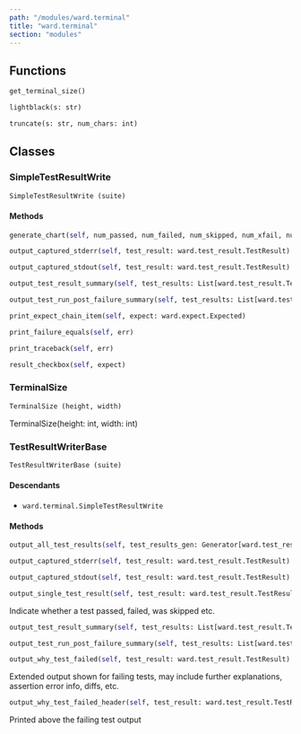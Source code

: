 ```yaml
---
path: "/modules/ward.terminal"
title: "ward.terminal"
section: "modules"
---
```


## Functions

```python
get_terminal_size()
```

```python
lightblack(s: str)
```

```python
truncate(s: str, num_chars: int)
```

## Classes

### SimpleTestResultWrite

```python
SimpleTestResultWrite (suite)
```

#### Methods

```python
generate_chart(self, num_passed, num_failed, num_skipped, num_xfail, num_unexp)
```

```python
output_captured_stderr(self, test_result: ward.test_result.TestResult)
```

```python
output_captured_stdout(self, test_result: ward.test_result.TestResult)
```

```python
output_test_result_summary(self, test_results: List[ward.test_result.TestResult], time_taken: float)
```

```python
output_test_run_post_failure_summary(self, test_results: List[ward.test_result.TestResult])
```

```python
print_expect_chain_item(self, expect: ward.expect.Expected)
```

```python
print_failure_equals(self, err)
```

```python
print_traceback(self, err)
```

```python
result_checkbox(self, expect)
```

### TerminalSize

```python
TerminalSize (height, width)
```

TerminalSize(height: int, width: int)

### TestResultWriterBase

```python
TestResultWriterBase (suite)
```

#### Descendants

* `ward.terminal.SimpleTestResultWrite`

#### Methods

```python
output_all_test_results(self, test_results_gen: Generator[ward.test_result.TestResult, NoneType, NoneType], time_to_collect: float, fail_limit: Union[int, NoneType] = None)
```

```python
output_captured_stderr(self, test_result: ward.test_result.TestResult)
```

```python
output_captured_stdout(self, test_result: ward.test_result.TestResult)
```

```python
output_single_test_result(self, test_result: ward.test_result.TestResult)
```
Indicate whether a test passed, failed, was skipped etc.

```python
output_test_result_summary(self, test_results: List[ward.test_result.TestResult], time_taken: float)
```

```python
output_test_run_post_failure_summary(self, test_results: List[ward.test_result.TestResult])
```

```python
output_why_test_failed(self, test_result: ward.test_result.TestResult)
```
Extended output shown for failing tests, may include further explanations,
assertion error info, diffs, etc.

```python
output_why_test_failed_header(self, test_result: ward.test_result.TestResult)
```
Printed above the failing test output